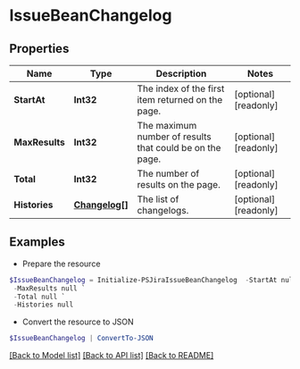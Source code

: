 # IssueBeanChangelog
## Properties

Name | Type | Description | Notes
------------ | ------------- | ------------- | -------------
**StartAt** | **Int32** | The index of the first item returned on the page. | [optional] [readonly] 
**MaxResults** | **Int32** | The maximum number of results that could be on the page. | [optional] [readonly] 
**Total** | **Int32** | The number of results on the page. | [optional] [readonly] 
**Histories** | [**Changelog[]**](Changelog.md) | The list of changelogs. | [optional] [readonly] 

## Examples

- Prepare the resource
```powershell
$IssueBeanChangelog = Initialize-PSJiraIssueBeanChangelog  -StartAt null `
 -MaxResults null `
 -Total null `
 -Histories null
```

- Convert the resource to JSON
```powershell
$IssueBeanChangelog | ConvertTo-JSON
```

[[Back to Model list]](../README.md#documentation-for-models) [[Back to API list]](../README.md#documentation-for-api-endpoints) [[Back to README]](../README.md)

